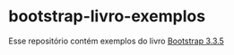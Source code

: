 # bootstrap-livro-exemplos

Esse repositório contém exemplos do livro [Bootstrap 3.3.5](http://www.livrosdomaujor.com.br/bootstrap3/codigos.html)
